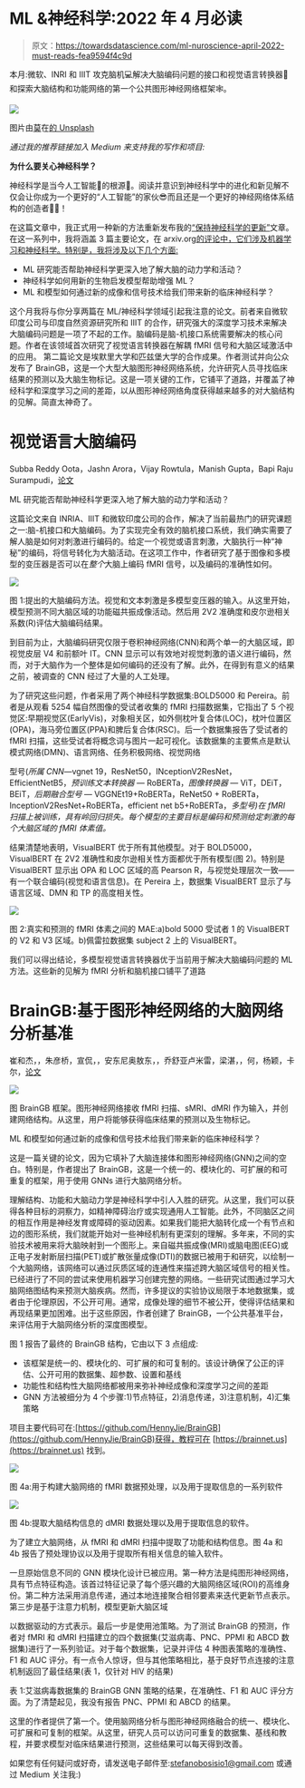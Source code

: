 # ML &神经科学:2022 年 4 月必读

> 原文：<https://towardsdatascience.com/ml-nuroscience-april-2022-must-reads-fea9594f4c9d>

本月:微软、INRI 和 IIIT 攻克脑机💻解决大脑编码问题的接口和视觉语言转换器🧮和探索大脑结构和功能网络的第一个公共图形神经网络框架🕸️。

![](img/d4184476c830865b8576983b77d7e496.png)

图片由[莫](https://unsplash.com/@meid88)在[的 Unsplash](https://unsplash.com/photos/mM5HPB6uTVs)

*通过我的推荐链接加入 Medium 来支持我的写作和项目:*

[](https://stefanobosisio1.medium.com/membership)  

**为什么要关心神经科学？**

神经科学是当今人工智能🧠的根源🤖。阅读并意识到神经科学中的进化和新见解不仅会让你成为一个更好的“人工智能”的家伙😎而且还是一个更好的神经网络体系结构的创造者👩‍💻！

在这篇文章中，我正式用一种新的方法重新发布我的[“保持神经科学的更新”](https://stefanobosisio1.medium.com/)文章。在这一系列中，我将涵盖 3 篇主要论文，在 arxiv.org[的评论中，它们涉及机器学习和神经科学。特别是，我将涉及以下几个方面:](http://arxiv.org/)

*   ML 研究能否帮助神经科学更深入地了解大脑的动力学和活动？
*   神经科学如何用新的生物启发模型帮助增强 ML？
*   ML 和模型如何通过新的成像和信号技术给我们带来新的临床神经科学？

这个月我将与你分享两篇在 ML/神经科学领域引起我注意的论文。前者来自微软印度公司与印度自然资源研究所和 IIIT 的合作，研究强大的深度学习技术来解决大脑编码问题是一项了不起的工作。脑编码是脑-机接口系统需要解决的核心问题。作者在该领域首次研究了视觉语言转换器在解耦 fMRI 信号和大脑区域激活中的应用。
第二篇论文是埃默里大学和匹兹堡大学的合作成果。作者测试并向公众发布了 BrainGB，这是一个大型大脑图形神经网络系统，允许研究人员寻找临床结果的预测以及大脑生物标记。这是一项关键的工作，它铺平了道路，并覆盖了神经科学和深度学习之间的差距，以从图形神经网络角度获得越来越多的对大脑结构的见解。简直太神奇了。

# 视觉语言大脑编码

Subba Reddy Oota，Jashn Arora，Vijay Rowtula，Manish Gupta，Bapi Raju Surampudi，[论文](https://arxiv.org/abs/2204.08261)

ML 研究能否帮助神经科学更深入地了解大脑的动力学和活动？

这篇论文来自 INRIA、IIIT 和微软印度公司的合作，解决了当前最热门的研究课题之一:脑-机接口和大脑编码。为了实现完全有效的脑机接口系统，我们确实需要了解人脑是如何对刺激进行编码的。给定一个视觉或语言刺激，大脑执行一种“神秘”的编码，将信号转化为大脑活动。在这项工作中，作者研究了基于图像和多模型的变压器是否可以在*整个*大脑上编码 fMRI 信号，以及编码的准确性如何。

![](img/bbfa3c8610c5f81ca2cd8059fc7ba551.png)

图 1:提出的大脑编码方法。视觉和文本刺激是多模型变压器的输入。从这里开始，模型预测不同大脑区域的功能磁共振成像活动。然后用 2V2 准确度和皮尔逊相关系数(R)评估大脑编码结果。

到目前为止，大脑编码研究仅限于卷积神经网络(CNN)和两个单一的大脑区域，即视觉皮层 V4 和前额叶 IT。CNN 显示可以有效地对视觉刺激的语义进行编码，然而，对于大脑作为一个整体是如何编码的还没有了解。此外，在得到有意义的结果之前，被调查的 CNN 经过了大量的人工处理。

为了研究这些问题，作者采用了两个神经科学数据集:BOLD5000 和 Pereira。前者是从观看 5254 幅自然图像的受试者收集的 fMRI 扫描数据集，它指出了 5 个视觉区:早期视觉区(EarlyVis)，对象相关区，如外侧枕叶复合体(LOC)，枕叶位置区(OPA)，海马旁位置区(PPA)和脾后复合体(RSC)。后一个数据集报告了受试者的 fMRI 扫描，这些受试者将概念词与图片一起可视化。该数据集的主要焦点是默认模式网络(DMN)、语言网络、任务积极网络、视觉网络

型号(*所属 CNN*—vgnet 19，ResNet50，INceptionV2ResNet，EfficientNetB5，*预训练文本转换器* — RoBERTa，*图像转换器* — ViT，DEiT，BEiT，*后期融合型号* — VGGNEt19+RoBERTa，ReNet50 + RoBERTa，InceptionV2ResNet+RoBERTa，efficient net b5+RoBERTa，*多型号)在 fMRI 扫描上被训练，具有岭回归损失。每个模型的主要目标是编码和预测给定刺激的每个大脑区域的 fMRI 体素值。*

结果清楚地表明，VisualBERT 优于所有其他模型。对于 BOLD5000，VisualBERT 在 2V2 准确性和皮尔逊相关性方面都优于所有模型(图 2)。特别是 VisualBERT 显示出 OPA 和 LOC 区域的高 Pearson R，与视觉处理层次一致——有一个联合编码(视觉和语言信息)。在 Pereira 上，数据集 VisualBERT 显示了与语言区域、DMN 和 TP 的高度相关性。

![](img/4196aa044be771889e7c879044464202.png)

图 2:真实和预测的 fMRI 体素之间的 MAE:a)bold 5000 受试者 1 的 VisualBERT 的 V2 和 V3 区域。b)佩雷拉数据集 subject 2 上的 VisualBERT。

我们可以得出结论，多模型视觉语言转换器优于当前用于解决大脑编码问题的 ML 方法。这些新的见解为 fMRI 分析和脑机接口铺平了道路

# BrainGB:基于图形神经网络的大脑网络分析基准

崔和杰，，朱彦桥，宣侃，，安东尼奥敖东，，乔舒亚卢米雷，梁湛，，何，杨颖，卡尔，[论文](https://arxiv.org/abs/2204.07054?context=cs.LG)

![](img/5f70e909bda2e3529a6746f355791c13.png)

图 BrainGB 框架。图形神经网络接收 fMRI 扫描、sMRI、dMRI 作为输入，并创建网络结构。从这里，用户将能够获得临床结果的预测以及生物标记。

ML 和模型如何通过新的成像和信号技术给我们带来新的临床神经科学？

这是一篇关键的论文，因为它填补了大脑连接体和图形神经网络(GNN)之间的空白。特别是，作者提出了 BrainGB，这是一个统一的、模块化的、可扩展的和可重复的框架，用于使用 GNNs 进行大脑网络分析。

理解结构、功能和大脑动力学是神经科学中引人入胜的研究。从这里，我们可以获得各种目标的洞察力，如精神障碍治疗或实现通用人工智能。此外，不同脑区之间的相互作用是神经发育或障碍的驱动因素。如果我们能把大脑转化成一个有节点和边的图形系统，我们就能开始对一些神经机制有更深刻的理解。多年来，不同的实验技术被用来将大脑映射到一个图形上。来自磁共振成像(MRI)或脑电图(EEG)或正电子发射断层扫描(PET)或扩散张量成像(DTI)的数据已被用于和研究，以绘制一个大脑网络，该网络可以通过灰质区域的连通性来描述跨大脑区域信号的相关性。已经进行了不同的尝试来使用机器学习创建完整的网络。一些研究试图通过学习大脑网络图结构来预测大脑疾病。然而，许多提议的实验协议局限于本地数据集，或者由于伦理原因，不公开可用。通常，成像处理的细节不被公开，使得评估结果和再现结果更加困难。出于这些原因，作者创建了 BrainGB，一个公共基准平台，来评估用于大脑网络分析的深度图模型。

图 1 报告了最终的 BrainGB 结构，它由以下 3 点组成:

*   该框架是统一的、模块化的、可扩展的和可复制的。该设计确保了公正的评估、公开可用的数据集、超参数、设置和基线
*   功能性和结构性大脑网络都被用来弥补神经成像和深度学习之间的差距
*   GNN 方法被细分为 4 个步骤:1)节点特征，2)消息传递，3)注意机制，4)汇集策略

项目主要代码可在:[https://github.com/HennyJie/BrainGB](https://github.com/HennyJie/BrainGB)获得，教程可在 [https://brainnet.us](https://brainnet.us) 找到。

![](img/2577624d98a72f5021dad47e95564247.png)

图 4a:用于构建大脑网络的 fMRI 数据预处理，以及用于提取信息的一系列软件

![](img/8ca2bbeeb1f3ffc43eefc94a755d57db.png)

图 4b:提取大脑结构信息的 dMRI 数据处理以及用于提取信息的软件。

为了建立大脑网络，从 fMRI 和 dMRI 扫描中提取了功能和结构信息。图 4a 和 4b 报告了预处理协议以及用于提取所有相关信息的输入软件。

一旦原始信息不同的 GNN 模块化设计已被应用。第一种方法是纯图形神经网络，具有节点特征构造。该首过特征记录了每个感兴趣的大脑网络区域(ROI)的高维身份。第二种方法采用消息传递，通过本地连接聚合相邻要素来迭代更新节点表示。第三步是基于注意力机制，模型更新大脑区域

以数据驱动的方式表示。最后一步是使用池策略。为了测试 BrainGB 的预测，作者对 fMRI 和 dMRI 扫描建立的四个数据集(艾滋病毒、PNC、PPMI 和 ABCD 数据集)进行了一系列验证。对于每个数据集，记录并评估 4 种图表策略的准确性、F1 和 AUC 评分。有一点令人惊讶，但与其他策略相比，基于良好节点连接的注意机制返回了最佳结果(表 1，仅针对 HIV 的结果)

表 1:艾滋病毒数据集的 BrainGB GNN 策略的结果，在准确性、F1 和 AUC 评分方面。为了清楚起见，我没有报告 PNC、PPMI 和 ABCD 的结果。

这里的作者提供了第一个。使用脑网络分析与图形神经网络融合的统一、模块化、可扩展和可复制的框架。从这里，研究人员可以访问可重复的数据集、基线和教程，并要求模型对临床结果进行预测，这些结果可以每天得到改善。

如果您有任何疑问或好奇，请发送电子邮件至:stefanobosisio1@gmail.com 或通过 Medium 关注我:)